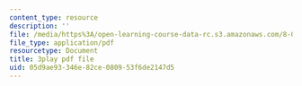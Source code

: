 ```yaml
---
content_type: resource
description: ''
file: /media/https%3A/open-learning-course-data-rc.s3.amazonaws.com/8-04-quantum-physics-i-spring-2016/05d9ae93346e82ce080953f6de2147d5_jANZxzetPaQ.pdf
file_type: application/pdf
resourcetype: Document
title: 3play pdf file
uid: 05d9ae93-346e-82ce-0809-53f6de2147d5
---
```

